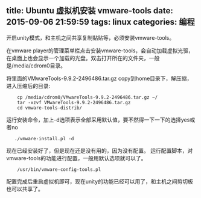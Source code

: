 title: Ubuntu 虚拟机安装 vmware-tools
date: 2015-09-06 21:59:59
tags: linux
categories: 编程
---
开启unity模式，和主机之间共享复制黏贴等，必须安装vmware-tools。

在vmware player的管理菜单栏点击安装vmware-tools，会自动加载虚拟光驱，在桌面上也会显示一个加载的光盘。双击打开所在的文件夹，一般是/media/cdrom0目录。

将里面的VMwareTools-9.9.2-2496486.tar.gz copy到home目录下，解压缩，进入压缩后的目录:
```
    cp /media/cdrom0/VMwareTools-9.9.2-2496486.tar.gz ~/
    tar -xzvf VMwareTools-9.9.2-2496486.tar.gz
    cd vmware-tools-distrib/
```

运行安装命令，加上-d选项表示全部采用默认值，要不然得一下一下的选择yes或者no
```
   ./vmware-install.pl -d
```
现在已经安装好了，但是现在还是没有用的，因为没有配置。
运行配置脚本，对vmware-tools的功能进行配置，一般用默认选项就可以了。
```
    /usr/bin/vmware-config-tools.pl
```
配置完成后重启虚拟机即可，现在unity的功能已经可以用了，和主机之间剪切板也可以共享了。
